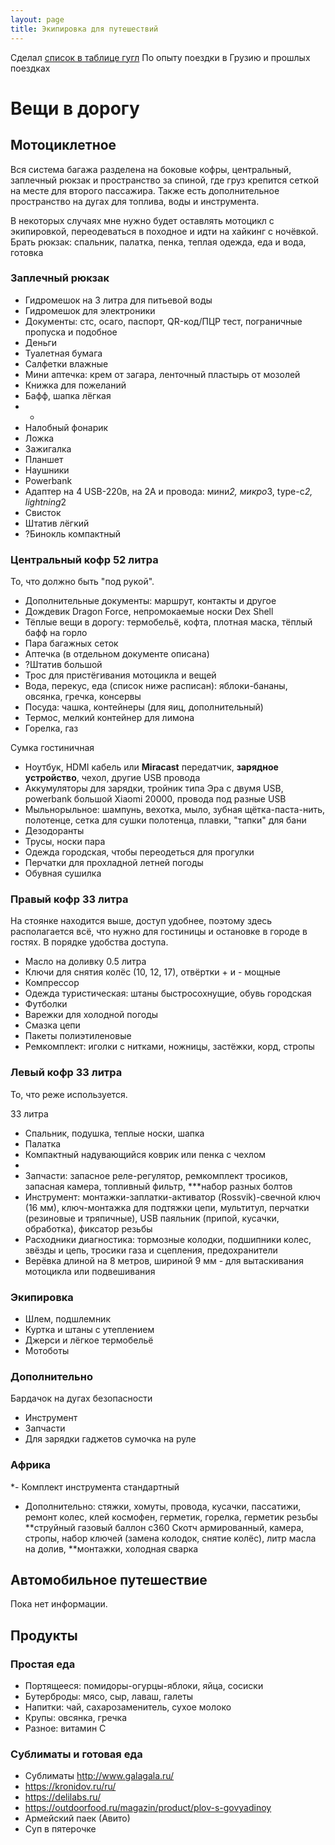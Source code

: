```yaml
---
layout: page
title: Экипировка для путешествий
---
```


Сделал [список в таблице гугл](https://clck.ru/LhxZZ)
По опыту поездки в Грузию и прошлых поездках

# Вещи в дорогу

## Мотоциклетное

Вся система багажа разделена на боковые кофры, центральный, заплечный рюкзак и пространство за спиной, где груз крепится сеткой на месте для второго пассажира. Также есть дополнительное пространство на дугах для топлива, воды и инструмента.

В некоторых случаях мне нужно будет оставлять мотоцикл с экипировкой, переодеваться в походное и идти на хайкинг с ночёвкой.
Брать рюкзак: спальник, палатка, пенка, теплая одежда, еда и вода, готовка

### Заплечный рюкзак

- Гидромешок на 3 литра для питьевой воды
- Гидромешок для электроники
- Документы: стс, осаго, паспорт, QR-код/ПЦР тест, пограничные пропуска и подобное
- Деньги
- Туалетная бумага
- Салфетки влажные
- Мини аптечка: крем от загара, ленточный пластырь от мозолей
- Книжка для пожеланий
- Бафф, шапка лёгкая
- -
- Налобный фонарик
- Ложка
- Зажигалка
- Планшет
- Наушники
- Powerbank
- Адаптер на 4 USB-220в, на 2А и провода: мини*2, микро*3, type-c*2, lightning*2
- Свисток
- Штатив лёгкий
- ?Бинокль компактный

### Центральный кофр 52 литра

То, что должно быть "под рукой".

- Дополнительные документы: маршрут, контакты и другое
- Дождевик Dragon Force, непромокаемые носки Dex Shell
- Тёплые вещи в дорогу: термобельё, кофта, плотная маска, тёплый бафф на горло
- Пара багажных сеток
- Аптечка (в отдельном документе описана)
- ?Штатив большой
- Трос для пристёгивания мотоцикла и вещей
- Вода, перекус, еда (список ниже расписан): яблоки-бананы, овсянка, гречка, консервы
- Посуда: чашка, контейнеры (для яиц, дополнительный)
- Термос, мелкий контейнер для лимона
- Горелка, газ

Сумка гостиничная
- Ноутбук, HDMI кабель или **Miracast** передатчик, **зарядное устройство**, чехол, другие USB провода
- Аккумуляторы для зарядки, тройник типа Эра с двумя USB, powerbank большой Xiaomi 20000, провода под разные USB
- Мыльнорыльное: шампунь, вехотка, мыло, зубная щётка-паста-нить, полотенце, сетка для сушки полотенца, плавки, "тапки" для бани
- Дезодоранты
- Трусы, носки пара
- Одежда городская, чтобы переодеться для прогулки
- Перчатки для прохладной летней погоды
- Обувная сушилка

### Правый кофр 33 литра

На стоянке находится выше, доступ удобнее, поэтому здесь располагается всё, что нужно для гостиницы и остановке в городе в гостях. В порядке удобства доступа.

- Масло на доливку 0.5 литра
- Ключи для снятия колёс (10, 12, 17), отвёртки + и - мощные
- Компрессор
- Одежда туристическая: штаны быстросохнущие, обувь городская
- Футболки
- Варежки для холодной погоды
- Смазка цепи
- Пакеты полиэтиленовые
- Ремкомплект: иголки с нитками, ножницы, застёжки, корд, стропы

### Левый кофр 33 литра

То, что реже используется.

33 литра
- Спальник, подушка, теплые носки, шапка
- Палатка
- Компактный надувающийся коврик или пенка с чехлом
- 
- Запчасти: запасное реле-регулятор, ремкомплект тросиков, запасная камера, топливный фильтр, ***набор разных болтов
- Инструмент: монтажки-заплатки-активатор (Rossvik)-свечной ключ (16 мм), ключ-монтажка для подтяжки цепи, мультитул, перчатки (резиновые и тряпичные), USB паяльник (припой, кусачки, обработка), фиксатор резьбы
- Расходники диагностика: тормозные колодки, подшипники колес, звёзды и цепь, тросики газа и сцепления, предохранители
-  Верёвка длиной на 8 метров, шириной 9 мм - для вытаскивания мотоцикла или подвешивания

### Экипировка
- Шлем, подшлемник
- Куртка и штаны с утеплением
- Джерси и лёгкое термобельё
- Мотоботы

### Дополнительно

Бардачок на дугах безопасности

- Инструмент
- Запчасти
- Для зарядки гаджетов сумочка на руле

### Африка

*- Комплект инструмента стандартный
- Дополнительно: стяжки, хомуты, провода, кусачки, пассатижи, ремонт колес, клей космофен, герметик, горелка, герметик резьбы **струйный газовый баллон с360
Скотч армированный, камера, стропы, набор ключей (замена колодок, снятие колёс), литр масла на долив, **монтажки, холодная сварка


## Автомобильное путешествие

Пока нет информации.


## Продукты

### Простая еда

- Портящееся: помидоры-огурцы-яблоки, яйца, сосиски
- Бутерброды: мясо, сыр, лаваш, галеты
- Напитки: чай, сахарозаменитель, сухое молоко
- Крупы: овсянка, гречка
- Разное: витамин C


### Сублиматы и готовая еда

- Сублиматы http://www.galagala.ru/
- https://kronidov.ru/ru/
- https://delilabs.ru/
- https://outdoorfood.ru/magazin/product/plov-s-govyadinoy
- Армейский паек (Авито)
- Суп в пятерочке